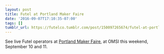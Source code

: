```yaml
---
layout: post
title: Futel at Portland Maker Faire
date: '2016-09-07T17:10:35-07:00'
tags: []
tumblr_url: https://futelco.tumblr.com/post/150097265674/futel-at-portland-maker-faire
---
```

See live Futel operators at [Portland Maker Faire](https://www.omsi.edu/maker-faire-pdx), at OMSI this weekend, September 10 and 11.

